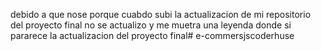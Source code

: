 debido a que nose porque cuabdo subi la actualizacion de mi repositorio del proyecto final no se actualizo y me muetra una leyenda donde si pararece la actualizacion del proyecto final# e-commersjscoderhuse
